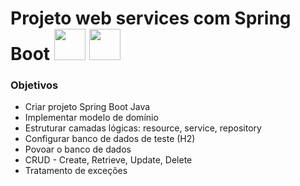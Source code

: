 # Projeto web services com Spring Boot <img src = "https://axisj.com/assets/images/sticker-spring.png" width = "50"/> <img src = "https://cdn.iconscout.com/icon/free/png-512/free-java-60-1174953.png?f=webp&w=256" width = "50" />

### Objetivos
- Criar projeto Spring Boot Java
- Implementar modelo de domínio
- Estruturar camadas lógicas: resource, service, repository
- Configurar banco de dados de teste (H2)
- Povoar o banco de dados
- CRUD - Create, Retrieve, Update, Delete
- Tratamento de exceções
